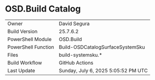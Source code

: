 ﻿# OSD.Build Catalog

| | |
|-|-|
| Owner | David Segura |
| Build Version | 25.7.6.2 |
| PowerShell Module | OSD.Build |
| PowerShell Function | Build-OSDCatalogSurfaceSystemSku |
| Files | build-systemsku.* |
| Build Workflow | GitHub Actions |
| Last Update | Sunday, July 6, 2025 5:05:52 PM UTC |
